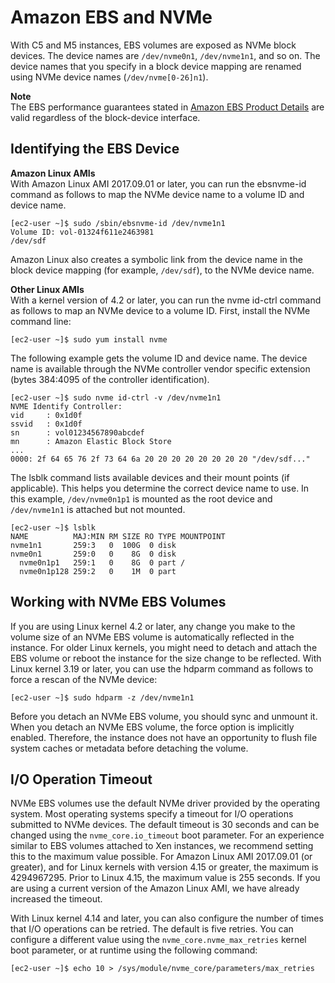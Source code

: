 # Amazon EBS and NVMe<a name="nvme-ebs-volumes"></a>

With C5 and M5 instances, EBS volumes are exposed as NVMe block devices\. The device names are `/dev/nvme0n1`, `/dev/nvme1n1`, and so on\. The device names that you specify in a block device mapping are renamed using NVMe device names \(`/dev/nvme[0-26]n1`\)\.

**Note**  
The EBS performance guarantees stated in [Amazon EBS Product Details](https://aws.amazon.com/ebs/details/) are valid regardless of the block\-device interface\.

## Identifying the EBS Device<a name="identify-nvme-ebs-device"></a>

**Amazon Linux AMIs**  
With Amazon Linux AMI 2017\.09\.01 or later, you can run the ebsnvme\-id command as follows to map the NVMe device name to a volume ID and device name\.

```
[ec2-user ~]$ sudo /sbin/ebsnvme-id /dev/nvme1n1
Volume ID: vol-01324f611e2463981
/dev/sdf
```

Amazon Linux also creates a symbolic link from the device name in the block device mapping \(for example, `/dev/sdf`\), to the NVMe device name\.

**Other Linux AMIs**  
With a kernel version of 4\.2 or later, you can run the nvme id\-ctrl command as follows to map an NVMe device to a volume ID\. First, install the NVMe command line:

```
[ec2-user ~]$ sudo yum install nvme
```

The following example gets the volume ID and device name\. The device name is available through the NVMe controller vendor specific extension \(bytes 384:4095 of the controller identification\)\.

```
[ec2-user ~]$ sudo nvme id-ctrl -v /dev/nvme1n1
NVME Identify Controller:
vid     : 0x1d0f
ssvid   : 0x1d0f
sn      : vol01234567890abcdef
mn      : Amazon Elastic Block Store
...
0000: 2f 64 65 76 2f 73 64 6a 20 20 20 20 20 20 20 20 "/dev/sdf..."
```

The lsblk command lists available devices and their mount points \(if applicable\)\. This helps you determine the correct device name to use\. In this example, `/dev/nvme0n1p1` is mounted as the root device and `/dev/nvme1n1` is attached but not mounted\.

```
[ec2-user ~]$ lsblk
NAME          MAJ:MIN RM SIZE RO TYPE MOUNTPOINT
nvme1n1       259:3   0  100G  0 disk
nvme0n1       259:0   0    8G  0 disk
  nvme0n1p1   259:1   0    8G  0 part /
  nvme0n1p128 259:2   0    1M  0 part
```

## Working with NVMe EBS Volumes<a name="using-nvme-ebs-volumes"></a>

If you are using Linux kernel 4\.2 or later, any change you make to the volume size of an NVMe EBS volume is automatically reflected in the instance\. For older Linux kernels, you might need to detach and attach the EBS volume or reboot the instance for the size change to be reflected\. With Linux kernel 3\.19 or later, you can use the hdparm command as follows to force a rescan of the NVMe device:

```
[ec2-user ~]$ sudo hdparm -z /dev/nvme1n1
```

Before you detach an NVMe EBS volume, you should sync and unmount it\. When you detach an NVMe EBS volume, the force option is implicitly enabled\. Therefore, the instance does not have an opportunity to flush file system caches or metadata before detaching the volume\.

## I/O Operation Timeout<a name="timeout-nvme-ebs-volumes"></a>

NVMe EBS volumes use the default NVMe driver provided by the operating system\. Most operating systems specify a timeout for I/O operations submitted to NVMe devices\. The default timeout is 30 seconds and can be changed using the `nvme_core.io_timeout` boot parameter\. For an experience similar to EBS volumes attached to Xen instances, we recommend setting this to the maximum value possible\. For Amazon Linux AMI 2017\.09\.01 \(or greater\), and for Linux kernels with version 4\.15 or greater, the maximum is 4294967295\. Prior to Linux 4\.15, the maximum value is 255 seconds\. If you are using a current version of the Amazon Linux AMI, we have already increased the timeout\.

With Linux kernel 4\.14 and later, you can also configure the number of times that I/O operations can be retried\. The default is five retries\. You can configure a different value using the `nvme_core.nvme_max_retries` kernel boot parameter, or at runtime using the following command:

```
[ec2-user ~]$ echo 10 > /sys/module/nvme_core/parameters/max_retries
```